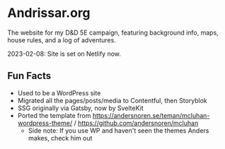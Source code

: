 # Andrissar.org

The website for my D&D 5E campaign, featuring background info, maps, house rules, and a log of adventures.

2023-02-08: Site is set on Netlify now.

## Fun Facts

- Used to be a WordPress site
- Migrated all the pages/posts/media to Contentful, then Storyblok
- SSG originally via Gatsby, now by SvelteKit
- Ported the template from https://andersnoren.se/teman/mcluhan-wordpress-theme/ / https://github.com/andersnoren/mcluhan
    - Side note: If you use WP and haven't seen the themes Anders makes, check him out
